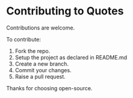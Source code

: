 # Contributing to Quotes

Contributions are welcome.

To contribute:
1. Fork the repo.
2. Setup the project as declared in README.md
3. Create a new branch.
4. Commit your changes.
5. Raise a pull request.

Thanks for choosing open-source.